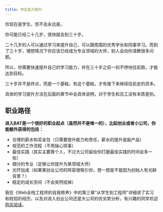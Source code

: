 ```yaml
---
title: 学生能力提升
---
```


你现在是学生，但不会永远是。

你可能已经二十几岁，很快就会到三十岁。

二十几岁的人可以通过学习来提升自己，可以跟周围的优秀学长和同事学习。而到了三十岁，理想情况下你应该已经成为专业领域的大师，别人会向你请教很多问题。

所以，你需要快速提升自己的学习能力，并在三十岁之前一刻不停地往前跑，才能达到目标。

三十岁并不是终点，而是一个基础，有这个基础，才有接下来继续往前走的资本。

具体的学习提升方法在后面的章节中会具体说明，对于学生和员工没有本质差别。

## 职业路径

**进入BAT是一个很好的职业起点（虽然并不是唯一的），比起创业或者小公司，你能额外获得的包括：**

- 合理的薪水和奖金包（只需要提升能力和责任，薪水的提升是副产品）
- 规范的工作流程（不用操心琐事）
- 最佳实践（其实主要靠个人，不过大公司留给你打磨最佳实践的时间会多一些）
- 细分的专业（足够让你提升为某领域大师）
- 光环加成（如果某创业公司的阵容很吸引你，想一想是不是因为创始人有光鲜背景？）
- 稳定的成长空间（不会突然挂掉）

我在《Web全栈工程师的自我修养》中的第三章“从学生到工程师”详细讲了实习和校招的经历，以及对进入创业公司还是大公司的优劣势分析，有兴趣的同学欢迎[购买阅读](/weblog/full-stack-engineer/)。
